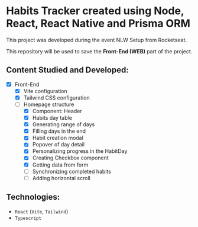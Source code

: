 # Habits Tracker created using Node, React, React Native and Prisma ORM

This project was developed during the event NLW Setup from Rocketseat.

This repository will be used to save the **Front-End (WEB)** part of the project.

## Content Studied and Developed:

- [x] Front-End
  - [x] Vite configuration
  - [x] Tailwind CSS configuration
  - [ ] Homepage structure
    - [x] Component: Header
    - [x] Habits day table
    - [x] Generating range of days
    - [x] Filling days in the end
    - [x] Habit creation modal
    - [x] Popover of day detail
    - [x] Personalizing progress in the HabitDay
    - [x] Creating Checkbox component
    - [x] Getting data from form
    - [ ] Synchronizing completed habits
    - [ ] Adding horizontal scroll

## Technologies:

- `React` (`Vite`, `Tailwind`)
- `Typescript`
